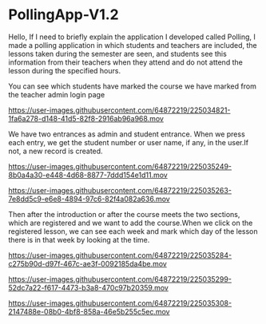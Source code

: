 # PollingApp-V1.2
Hello,
If I need to briefly explain the application I developed called Polling, I made a polling application in which students and teachers are included, the lessons taken during the semester are seen, and students see this information from their teachers when they attend and do not attend the lesson during the specified hours.


You can see which students have marked the course we have marked from the teacher admin login page



https://user-images.githubusercontent.com/64872219/225034821-1fa6a278-d148-41d5-82f8-2916ab96a968.mov

We have two entrances as admin and student entrance.
When we press each entry, we get the student number or user name, if any, in the user.If not, a new record is created.

https://user-images.githubusercontent.com/64872219/225035249-8b0a4a30-e448-4d68-8877-7ddd154e1d11.mov

https://user-images.githubusercontent.com/64872219/225035263-7e8dd5c9-e6e8-4894-97c6-82f4a082a636.mov

Then after the introduction or after the course meets the two sections, which are registered and we want to add the course.When we click on the registered lesson, we can see each week and mark which day of the lesson there is in that week by looking at the time.

https://user-images.githubusercontent.com/64872219/225035284-c275b90d-d97f-467c-ae3f-0092185da4be.mov

https://user-images.githubusercontent.com/64872219/225035299-52dc7a22-f617-4473-b3a8-470c97b20359.mov

https://user-images.githubusercontent.com/64872219/225035308-2147488e-08b0-4bf8-858a-46e5b255c5ec.mov

